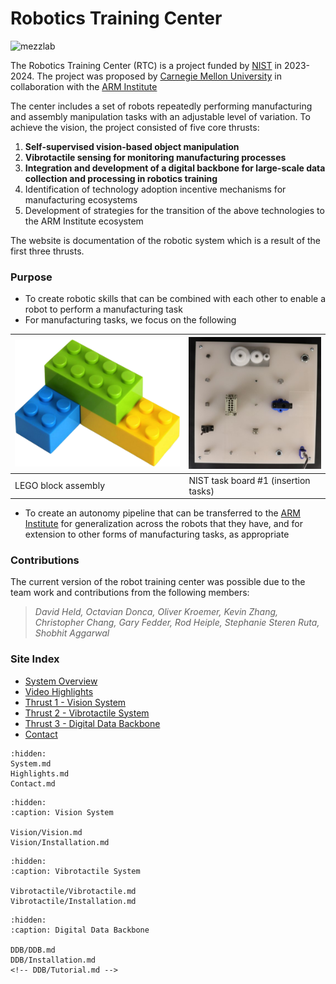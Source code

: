 # Robotics Training Center

![mezzlab](files/mezzlab.jpg)

The Robotics Training Center (RTC) is a project funded by [NIST](https://www.nist.gov/) in 2023-2024. The project was proposed by [Carnegie Mellon University](https://www.cmu.edu/) in collaboration with the [ARM Institute](https://arminstitute.org/)

The center includes a set of robots repeatedly performing manufacturing and assembly manipulation tasks with an adjustable level of variation. To achieve the vision, the project consisted of five core thrusts:

1. **Self-supervised vision-based object manipulation**
2. **Vibrotactile sensing for monitoring manufacturing processes**
3. **Integration and development of a digital backbone for large-scale data collection and processing in robotics training**
4. Identification of technology adoption incentive mechanisms for manufacturing ecosystems
5. Development of strategies for the transition of the above technologies to the ARM Institute ecosystem

The website is documentation of the robotic system which is a result of the first three thrusts.

*<insert license and collaboration medium>*

### Purpose

* To create robotic skills that can be combined with each other to enable a robot to perform a manufacturing task
* For manufacturing tasks, we focus on the following

| ![lego](files/lego-small.png) | ![nist](files/nist-1-small.jpg)      |
| ----------------------------- | ------------------------------------ |
| LEGO block assembly           | NIST task board #1 (insertion tasks) |

* To create an autonomy pipeline that can be transferred to the [ARM Institute](https://arminstitute.org/) for generalization across the robots that they have, and for extension to other forms of manufacturing tasks, as appropriate

### Contributions

The current version of the robot training center was possible due to the team work and contributions from the following members:

> *David Held, Octavian Donca, Oliver Kroemer, Kevin Zhang, Christopher Chang, Gary Fedder, Rod Heiple, Stephanie Steren Ruta, Shobhit Aggarwal*

### Site Index

* [System Overview](https://cmu-mfi.github.io/rtc/System.html)
* [Video Highlights](https://cmu-mfi.github.io/rtc/Highlights.html)
* [Thrust 1 - Vision System](https://cmu-mfi.github.io/rtc/Vision/Vision.html)
* [Thrust 2 - Vibrotactile System](https://cmu-mfi.github.io/rtc/Vibrotactile/Vibrotactile.html)
* [Thrust 3 - Digital Data Backbone](https://cmu-mfi.github.io/rtc/DDB/DDB.html)
* [Contact](https://cmu-mfi.github.io/rtc/Contact.html)

<!-- ### Environment
There are two environments of reference in this project:
* [The CMU-MFI Testbed]()
* [The ARM RTC robot cell]() -->

```{toctree}
:hidden:
System.md
Highlights.md
Contact.md
```

```{toctree}
:hidden:
:caption: Vision System

Vision/Vision.md
Vision/Installation.md
```

```{toctree}
:hidden:
:caption: Vibrotactile System

Vibrotactile/Vibrotactile.md
Vibrotactile/Installation.md
```

```{toctree}
:hidden:
:caption: Digital Data Backbone

DDB/DDB.md
DDB/Installation.md
<!-- DDB/Tutorial.md -->
```